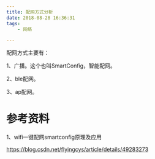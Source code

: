 ```yaml
---
title: 配网方式分析
date: 2018-08-28 16:36:31
tags:
	- 网络

---
```




配网方式主要有：

1、广播。这个也叫SmartConfig，智能配网。

2、ble配网。

3、ap配网。







# 参考资料

1、wifi一键配网smartconfig原理及应用

https://blog.csdn.net/flyingcys/article/details/49283273










